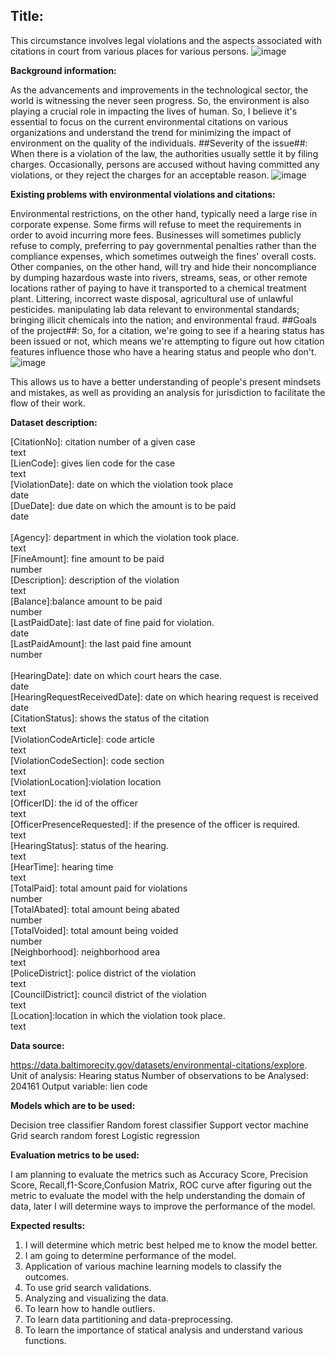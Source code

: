 ## Title: 

This circumstance involves legal violations and the aspects associated with citations in court from various places for various persons.
![image](https://user-images.githubusercontent.com/106714178/172522403-3cee930b-ff80-49b5-a09f-754aae722fa3.png)

 
**Background information:**

As the advancements and improvements in the technological sector, the world is witnessing the never seen progress. So, the environment is also playing a crucial role in impacting the lives of human. So, I believe it's essential to focus on the current environmental citations on various organizations and understand the trend for minimizing the impact of environment on the quality of the individuals.
##Severity of the issue##:
When there is a violation of the law, the authorities usually settle it by filing charges. Occasionally, persons are accused without having committed any violations, or they reject the charges for an acceptable reason.
![image](https://user-images.githubusercontent.com/106714178/172522488-d8bb45b4-8bdd-4ec2-8eae-0266a222d4f0.png)

 
**Existing problems with environmental violations and citations:**

Environmental restrictions, on the other hand, typically need a large rise in corporate expense. Some firms will refuse to meet the requirements in order to avoid incurring more fees. Businesses will sometimes publicly refuse to comply, preferring to pay governmental penalties rather than the compliance expenses, which sometimes outweigh the fines' overall costs. Other companies, on the other hand, will try and hide their noncompliance by dumping hazardous waste into rivers, streams, seas, or other remote locations rather of paying to have it transported to a chemical treatment plant. Littering, incorrect waste disposal, agricultural use of unlawful pesticides. manipulating lab data relevant to environmental standards; bringing illicit chemicals into the nation; and environmental fraud.
##Goals of the project##:
So, for a citation, we're going to see if a hearing status has been issued or not, which means we're attempting to figure out how citation features influence those who have a hearing status and people who don't. 
![image](https://user-images.githubusercontent.com/106714178/172522328-9a892a13-e357-49d2-ab64-609432cfb358.png)

 
This allows us to have a better understanding of people's present mindsets and mistakes, as well as providing an analysis for jurisdiction to facilitate the flow of their work.

**Dataset description:**
                                                                                    
[CitationNo]: citation number of a given case		                                     <br />    text
 <br /> [LienCode]:		gives lien code for the case                                     <br />  text
 <br /> [ViolationDate]: date on which the violation took place		                     <br />  date 
 <br /> [DueDate]: due date on which the amount is to be paid		                       <br />  date  
 <br /> [Agency]: department in which the violation took place.		                     <br />  text
 <br /> [FineAmount]: fine amount to be paid		                                        <br />  number
 <br /> [Description]: description of the violation		                                  <br /> text
 <br /> [Balance]:balance amount to be paid		                                          <br /> number
 <br /> [LastPaidDate]: last date of fine paid for violation.		                       <br />  date
 <br /> [LastPaidAmount]: the last paid fine amount		                                 <br />  number   
 <br /> [HearingDate]: date on which court hears the case.		                          <br />  date
 <br /> [HearingRequestReceivedDate]: date on which hearing request is received	      <br /> 	date
 <br /> [CitationStatus]: shows the status of the citation		                          <br />  text
 <br /> [ViolationCodeArticle]: code article		                                       <br />   text
 <br /> [ViolationCodeSection]: code section		                                        <br />  text
 <br /> [ViolationLocation]:violation location			                                     <br />  text
 <br /> [OfficerID]: the id of the officer		                                          <br />  text
 <br /> [OfficerPresenceRequested]: if the presence of the officer is required.		     <br />  text
 <br /> [HearingStatus]: status of the hearing.		                                     <br />  text
 <br /> [HearTime]: hearing time		                                                    <br />  text
 <br /> [TotalPaid]: total amount paid for violations                                 <br />  number
 <br /> [TotalAbated]: total amount being abated		                                    <br />  number
 <br /> [TotalVoided]: total amount being voided		                                    <br />  number
 <br /> [Neighborhood]: neighborhood area		                                            <br /> text
 <br /> [PoliceDistrict]: police district of the violation		                           <br /> text
 <br /> [CouncilDistrict]: council district of the violation		                        <br />  text
 <br /> [Location]:location in which the violation took place.                        <br />  text


**Data source:**

https://data.baltimorecity.gov/datasets/environmental-citations/explore.
Unit of analysis: Hearing status
Number of observations to be Analysed: 204161
Output variable: lien code

**Models which are to be used:**

Decision tree classifier
Random forest classifier
Support vector machine
Grid search random forest
Logistic regression

**Evaluation metrics to be used:**

I am planning to evaluate the metrics such as Accuracy Score, Precision Score, Recall,f1-Score,Confusion Matrix, ROC curve after figuring out the metric to evaluate the model with the help understanding the domain of data, later I will determine ways to improve the performance of the model.

**Expected results:**

1. I will determine which metric best helped me to know the model better.
2. I am going to determine performance of the model.
3. Application of various machine learning models to classify the outcomes.
4. To use grid search validations.
5. Analyzing and visualizing the data.
6. To learn how to handle outliers.
7. To learn data partitioning and data-preprocessing.
8. To learn the importance of statical analysis and understand various functions.
